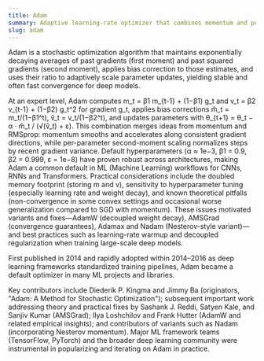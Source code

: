 ```yaml
---
title: Adam
summary: Adaptive learning-rate optimizer that combines momentum and per-parameter adaptive scaling using running estimates of the first and second moments of the gradients.
slug: adam
---
```


Adam is a stochastic optimization algorithm that maintains exponentially decaying averages of past gradients (first moment) and past squared gradients (second moment), applies bias correction to those estimates, and uses their ratio to adaptively scale parameter updates, yielding stable and often fast convergence for deep models.

At an expert level, Adam computes m_t = β1 m_{t-1} + (1−β1) g_t and v_t = β2 v_{t-1} + (1−β2) g_t^2 for gradient g_t, applies bias corrections m̂_t = m_t/(1−β1^t), v̂_t = v_t/(1−β2^t), and updates parameters with θ_{t+1} = θ_t − α · m̂_t / (√(v̂_t) + ε). This combination merges ideas from momentum and RMSprop: momentum smooths and accelerates along consistent gradient directions, while per-parameter second-moment scaling normalizes steps by recent gradient variance. Default hyperparameters (α ≈ 1e−3, β1 = 0.9, β2 = 0.999, ε = 1e−8) have proven robust across architectures, making Adam a common default in ML (Machine Learning) workflows for CNNs, RNNs and Transformers. Practical considerations include the doubled memory footprint (storing m and v), sensitivity to hyperparameter tuning (especially learning rate and weight decay), and known theoretical pitfalls (non-convergence in some convex settings and occasional worse generalization compared to SGD with momentum). These issues motivated variants and fixes—AdamW (decoupled weight decay), AMSGrad (convergence guarantees), Adamax and Nadam (Nesterov-style variant)—and best practices such as learning-rate warmup and decoupled regularization when training large-scale deep models.

First published in 2014 and rapidly adopted within 2014–2016 as deep learning frameworks standardized training pipelines, Adam became a default optimizer in many ML projects and libraries.

Key contributors include Diederik P. Kingma and Jimmy Ba (originators, "Adam: A Method for Stochastic Optimization"); subsequent important work addressing theory and practical fixes by Sashank J. Reddi, Satyen Kale, and Sanjiv Kumar (AMSGrad); Ilya Loshchilov and Frank Hutter (AdamW and related empirical insights); and contributors of variants such as Nadam (incorporating Nesterov momentum). Major ML framework teams (TensorFlow, PyTorch) and the broader deep learning community were instrumental in popularizing and iterating on Adam in practice.